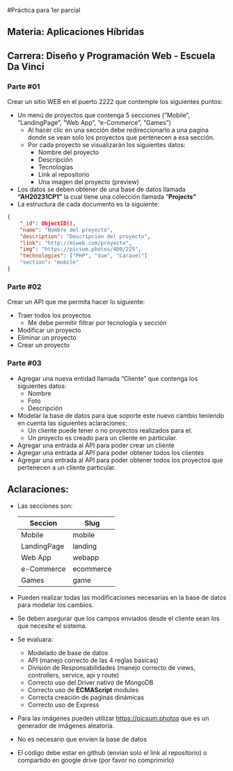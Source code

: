 #Práctica para 1er parcial
## Materia: Aplicaciones Híbridas
## Carrera: Diseño y Programación Web - Escuela Da Vinci

### Parte #01

Crear un sitio WEB en el puerto 2222 que contemple los siguientes puntos:

-  Un menú de proyectos que contenga 5 secciones (”Mobile”, “LandingPage”, “Web App”, “e-Commerce”, “Games”)
    -  Al hacer clic en una sección debe redireccionarlo a una pagina donde se vean solo los proyectos que pertenecen a esa sección.
    -  Por cada proyecto se visualizarán los siguientes datos:
        - Nombre del proyecto
        - Descripción
        - Tecnologías
        - Link al repositorio
        - Una imagen del proyecto (preview)
-  Los datos se deben obtener de una base de datos llamada **“AH20231CP1”** la cual tiene una colección llamada “**Projects”**
-  La estructura de cada documento es la siguiente:

```json
{
	"_id": ObjectID(),
	"name": "Nombre del proyecto",
	"description": "Descripcion del proyecto",
	"link": "http://miweb.com/proyecto",
	"img": "https://picsum.photos/400/225",
	"technologies": ["PHP", "Vue", "Laravel"]
	"section": "mobile"
}
```

### Parte #02

Crear un API que me permita hacer lo siguiente:

-  Traer todos los proyectos
    - Me debe permitir filtrar por tecnología y sección
-  Modificar un proyecto
-  Eliminar un proyecto
-  Crear un proyecto

### Parte #03

-  Agregar una nueva entidad llamada “Cliente” que contenga los siguientes datos:
    - Nombre
    - Foto
    - Descripción
- Modelar la base de datos para que soporte este nuevo cambio teniendo en cuenta las siguientes aclaraciones:
    - Un cliente puede tener o no proyectos realizados para el.
    - Un proyecto es creado para un cliente en particular.
- Agregar una entrada al API para poder crear un cliente
- Agregar una entrada al API para poder obtener todos los clientes
- Agregar una entrada al API para poder obtener todos los proyectos que pertenecen a un cliente particular.

## Aclaraciones:

- Las secciones son:
    
    
    | Seccion | Slug |
    | --- | --- |
    | Mobile | mobile |
    | LandingPage | landing |
    | Web App | webapp |
    | e-Commerce | ecommerce |
    | Games | game |
  
- Pueden realizar todas las modificaciones necesarias en la base de datos para modelar los cambios.
- Se deben asegurar que los campos enviados desde el cliente sean los que necesite el sistema.
- Se evaluara:
    - Modelado de base de datos
    - API (manejo correcto de las 4 reglas basicas)
    - División de Responsabilidades (manejo correcto de views, controllers, service, api y route)
    - Correcto uso del Driver nativo de MongoDB
    - Correcto uso de **ECMAScript** modules
    - Correcta creación de paginas dinámicas
    - Correcto uso de Express
- Para las imágenes pueden utilizar https://picsum.photos que es un generador de imágenes aleatoria.
- No es necesario que envíen la base de datos
- El código debe estar en github (envian solo el link al repositorio) o compartido en google drive (por favor no comprimirlo)
